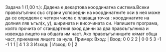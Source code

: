 Задача 1 (1,00 т.):
Дадена е декартова координатна система.Всеки правоъгълник със страни успоредни
на координатните оси в нея може да се определи с четири числа с плаваща точка :
координатите на долния ляв ъгъл(х, у), ширината и височината си.
Напишете програма, която прочита от стандартния вход данни за два правоъгълника и
извежда лицето на общата им част. Ако правоъгълниците нямат обща част, приемаме лицето за нула.
Пример:
Вход:		    |  Вход:
0  0 2 2	  |  0 0 5 3
-1 -1 1 1	  |  4 1 3 3
Изход:		  |  Изход:
0			      |  2
